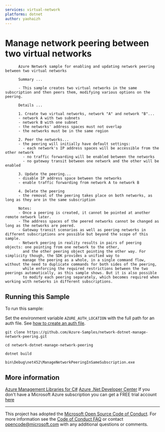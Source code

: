 ```yaml
---
services: virtual-network
platforms: dotnet
author: yaohaizh
---
```


# Manage network peering between two virtual networks #

          Azure Network sample for enabling and updating network peering between two virtual networks
         
          Summary ...
         
          - This sample creates two virtual networks in the same subscription and then peers them, modifying various options on the peering.
         
          Details ...
         
          1. Create two virtual networks, network "A" and network "B"...
          - network A with two subnets
          - network B with one subnet
          - the networks' address spaces must not overlap
          - the networks must be in the same region
         
          2. Peer the networks...
          - the peering will initially have default settings:
            - each network's IP address spaces will be accessible from the other network
            - no traffic forwarding will be enabled between the networks
            - no gateway transit between one network and the other will be enabled
         
          3. Update the peering...
          - disable IP address space between the networks
          - enable traffic forwarding from network A to network B
          
          4. Delete the peering
          - the removal of the peering takes place on both networks, as long as they are in the same subscription
         
          Notes: 
          - Once a peering is created, it cannot be pointed at another remote network later.
          - The address spaces of the peered networks cannot be changed as long as the networks are peered.
          - Gateway transit scenarios as well as peering networks in different subscriptions are possible but beyond the scope of this sample.
          - Network peering in reality results in pairs of peering objects: one pointing from one network to the other,
            and the other peering object pointing the other way. For simplicity though, the SDK provides a unified way to
            manage the peering as a whole, in a single command flow, without the need to duplicate commands for both sides of the peering,
            while enforcing the required restrictions between the two peerings automatically, as this sample shows. But it is also possible
            to modify each peering separately, which becomes required when working with networks in different subscriptions.


## Running this Sample ##

To run this sample:

Set the environment variable `AZURE_AUTH_LOCATION` with the full path for an auth file. See [how to create an auth file](https://github.com/Azure/azure-libraries-for-net/blob/master/AUTH.md).

    git clone https://github.com/Azure-Samples/network-dotnet-manage-network-peering.git

    cd network-dotnet-manage-network-peering
  
    dotnet build
    
    bin\Debug\net452\ManageNetworkPeeringInSameSubscription.exe

## More information ##

[Azure Management Libraries for C#](https://github.com/Azure/azure-sdk-for-net/tree/Fluent)
[Azure .Net Developer Center](https://azure.microsoft.com/en-us/develop/net/)
If you don't have a Microsoft Azure subscription you can get a FREE trial account [here](http://go.microsoft.com/fwlink/?LinkId=330212)

---

This project has adopted the [Microsoft Open Source Code of Conduct](https://opensource.microsoft.com/codeofconduct/). For more information see the [Code of Conduct FAQ](https://opensource.microsoft.com/codeofconduct/faq/) or contact [opencode@microsoft.com](mailto:opencode@microsoft.com) with any additional questions or comments.